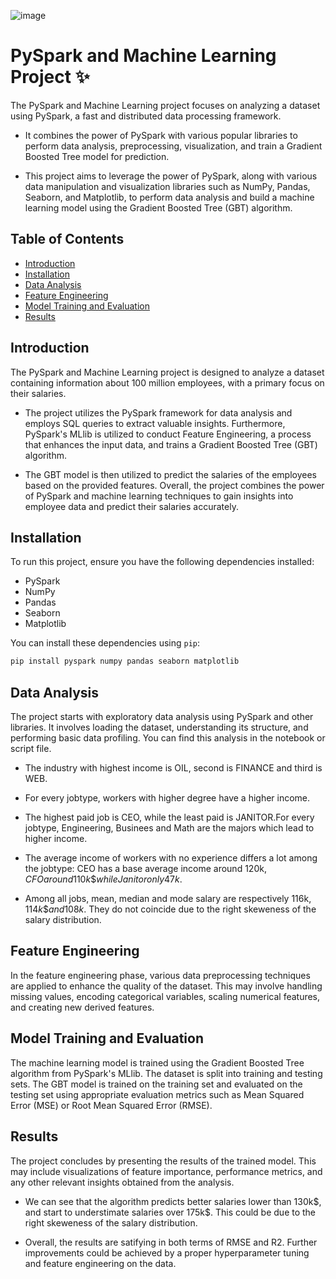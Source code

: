 ![image](https://www.linkpicture.com/q/istockphoto-1390716712-170667a.jpg)

# PySpark and Machine Learning Project ✨

The PySpark and Machine Learning project focuses on analyzing a dataset using PySpark, a fast and distributed data processing framework. 

- It combines the power of PySpark with various popular libraries to perform data analysis, preprocessing, visualization, and train a Gradient Boosted Tree model for prediction.

- This project aims to leverage the power of PySpark, along with various data manipulation and visualization libraries such as NumPy, Pandas, Seaborn, and Matplotlib, to perform data analysis and build a machine learning model using the Gradient Boosted Tree (GBT) algorithm.

## Table of Contents
- [Introduction](#introduction)
- [Installation](#installation)
- [Data Analysis](#data-analysis)
- [Feature Engineering](#feature-engineering)
- [Model Training and Evaluation](#model-training-and-evaluation)
- [Results](#results)


## Introduction

The PySpark and  Machine Learning project is designed to analyze a dataset containing information about 100 million employees, with a primary focus on their salaries. 

 - The project utilizes the PySpark framework for data analysis and employs SQL queries to extract valuable insights. Furthermore, PySpark's MLlib is utilized to conduct Feature Engineering, a process that enhances the input data, and trains a Gradient Boosted Tree (GBT) algorithm. 

 - The GBT model is then utilized to predict the salaries of the employees based on the provided features. Overall, the project combines the power of PySpark and machine learning techniques to gain insights into employee data and predict their salaries accurately.

## Installation
To run this project, ensure you have the following dependencies installed:
- PySpark
- NumPy
- Pandas
- Seaborn
- Matplotlib

You can install these dependencies using `pip`:
```bash
pip install pyspark numpy pandas seaborn matplotlib
```

## Data Analysis
The project starts with exploratory data analysis using PySpark and other libraries. It involves loading the dataset, understanding its structure, and performing basic data profiling. You can find this analysis in the notebook or script file.

- The industry with highest income is OIL, second is FINANCE and third is WEB.

- For every jobtype, workers with higher degree have a higher income.

- The highest paid job is CEO, while the least paid is      JANITOR.For every jobtype, Engineering, Businees and Math are the majors which lead to higher income.

- The average income of workers with no experience differs a lot among the jobtype:
   CEO has a base average income around 120k$, CFO around   110k\$ while Janitor only 47k$.

- Among all jobs, mean, median and mode salary are respectively 116k$, 114k\$ and 108k$. They do not coincide due to the right skeweness of the salary distribution.

## Feature Engineering
In the feature engineering phase, various data preprocessing techniques are applied to enhance the quality of the dataset. This may involve handling missing values, encoding categorical variables, scaling numerical features, and creating new derived features.

## Model Training and Evaluation
The machine learning model is trained using the Gradient Boosted Tree algorithm from PySpark's MLlib. The dataset is split into training and testing sets. The GBT model is trained on the training set and evaluated on the testing set using appropriate evaluation metrics such as Mean Squared Error (MSE) or Root Mean Squared Error (RMSE).

## Results
The project concludes by presenting the results of the trained model. This may include visualizations of feature importance, performance metrics, and any other relevant insights obtained from the analysis.

 - We can see that the algorithm predicts better salaries lower than 130k$, and start to understimate salaries over 175k\$. This could be due to the right skeweness of the salary distribution.

 - Overall, the results are satifying in both terms of RMSE and R2. Further improvements could be achieved by a proper hyperparameter tuning and feature engineering on the data.


